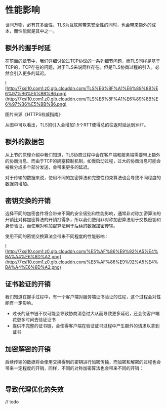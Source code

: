 # 性能影响

世间万物，必有其多面性，TLS为互联网带来安全性的同时，也会带来额外的成本，而性能就是其中之一。

## 额外的握手时延

在前面的章节中，我们详细讨论过TCP协议的一系列细节问题，而TLS同样是基于TCP的，TCP存在的问题，对于TLS来说同样存在。但是TLS协商过程的引入，必然会引入更多的延迟。

![http://7xsi10.com1.z0.glb.clouddn.com/TLS%E6%8F%A1%E6%89%8B%E6%97%B6%E5%BB%B6.png](http://7xsi10.com1.z0.glb.clouddn.com/TLS%E6%8F%A1%E6%89%8B%E6%97%B6%E5%BB%B6.png)

图片来源《HTTPS权威指南》

从图中可以看出，TLS的引入会增加1.5个RTT使得总的往返时延达到`3RTT`。

## 额外的数据包

从上节的原理介绍中我们知道，TLS协商过程中会在客户端和服务端需要带上额外的协商消息，而由于TCP的拥塞控制机制，如慢启动过程，过大的协商消息可能会被拆分成多个部分发送，会带来更多的延迟。

对于传输的数据来说，使用不同的加密算法和完整性约束算法也会导致不同程度的数据包增加。

## 密钥交换的开销

选择不同的加密套件将会带来不同的安全级别和性能影响，通常非对称加密算法的开销比对称加密算法的开销打得多，所以我们使用非对称加密算法用于交换密钥和身份验证，而使用对称加密算法用于后续的数据加密传输。

使用不同的密钥交换算法会带来不同程度的性能影响：

![http://7xsi10.com1.z0.glb.clouddn.com/%E5%AF%86%E9%92%A5%E4%BA%A4%E6%8D%A2.png](http://7xsi10.com1.z0.glb.clouddn.com/%E5%AF%86%E9%92%A5%E4%BA%A4%E6%8D%A2.png)

## 证书验证的开销

我们知道在握手过程中，有一个客户端对服务端证书验证的过程，这个过程会对性能有一定影响。

* 过长的证书链不仅可能会导致协商消息过大从而导致更多延迟，还会使客户端花更多时间去验证证书
* 提供不完整的证书链，会使得客户端在验证证书过程中产生额外的请求以拿到证书

## 加密解密的开销

后续传输的数据将会使用交换得到的密钥进行加密传输，而加密和解密的过程也会带来一定程度的开销，同样，不同的对称加密算法也会带来不同的开销：

![]()

## 导致代理优化的失效

// todo